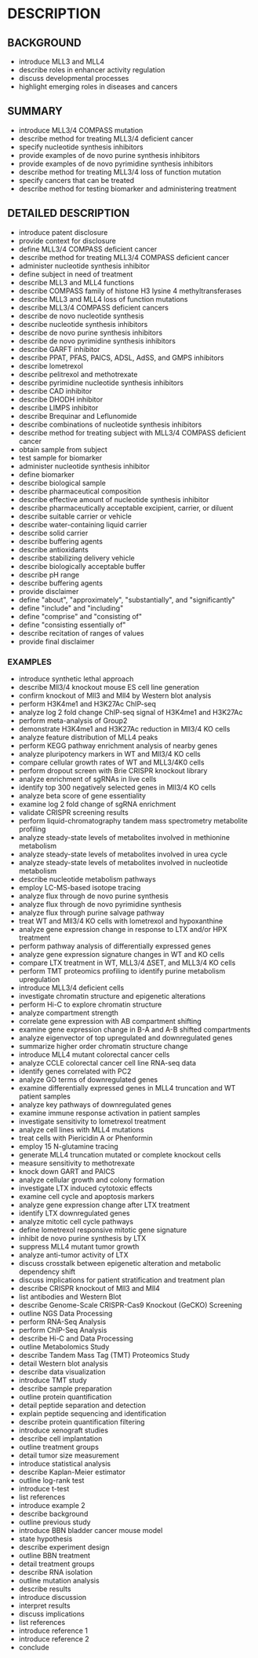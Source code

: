 # DESCRIPTION

## BACKGROUND

- introduce MLL3 and MLL4
- describe roles in enhancer activity regulation
- discuss developmental processes
- highlight emerging roles in diseases and cancers

## SUMMARY

- introduce MLL3/4 COMPASS mutation
- describe method for treating MLL3/4 deficient cancer
- specify nucleotide synthesis inhibitors
- provide examples of de novo purine synthesis inhibitors
- provide examples of de novo pyrimidine synthesis inhibitors
- describe method for treating MLL3/4 loss of function mutation
- specify cancers that can be treated
- describe method for testing biomarker and administering treatment

## DETAILED DESCRIPTION

- introduce patent disclosure
- provide context for disclosure
- define MLL3/4 COMPASS deficient cancer
- describe method for treating MLL3/4 COMPASS deficient cancer
- administer nucleotide synthesis inhibitor
- define subject in need of treatment
- describe MLL3 and MLL4 functions
- describe COMPASS family of histone H3 lysine 4 methyltransferases
- describe MLL3 and MLL4 loss of function mutations
- describe MLL3/4 COMPASS deficient cancers
- describe de novo nucleotide synthesis
- describe nucleotide synthesis inhibitors
- describe de novo purine synthesis inhibitors
- describe de novo pyrimidine synthesis inhibitors
- describe GARFT inhibitor
- describe PPAT, PFAS, PAICS, ADSL, AdSS, and GMPS inhibitors
- describe lometrexol
- describe pelitrexol and methotrexate
- describe pyrimidine nucleotide synthesis inhibitors
- describe CAD inhibitor
- describe DHODH inhibitor
- describe LIMPS inhibitor
- describe Brequinar and Leflunomide
- describe combinations of nucleotide synthesis inhibitors
- describe method for treating subject with MLL3/4 COMPASS deficient cancer
- obtain sample from subject
- test sample for biomarker
- administer nucleotide synthesis inhibitor
- define biomarker
- describe biological sample
- describe pharmaceutical composition
- describe effective amount of nucleotide synthesis inhibitor
- describe pharmaceutically acceptable excipient, carrier, or diluent
- describe suitable carrier or vehicle
- describe water-containing liquid carrier
- describe solid carrier
- describe buffering agents
- describe antioxidants
- describe stabilizing delivery vehicle
- describe biologically acceptable buffer
- describe pH range
- describe buffering agents
- provide disclaimer
- define "about", "approximately", "substantially", and "significantly"
- define "include" and "including"
- define "comprise" and "consisting of"
- define "consisting essentially of"
- describe recitation of ranges of values
- provide final disclaimer

### EXAMPLES

- introduce synthetic lethal approach
- describe Mll3/4 knockout mouse ES cell line generation
- confirm knockout of Mll3 and Mll4 by Western blot analysis
- perform H3K4me1 and H3K27Ac ChIP-seq
- analyze log 2 fold change ChIP-seq signal of H3K4me1 and H3K27Ac
- perform meta-analysis of Group2
- demonstrate H3K4me1 and H3K27Ac reduction in Mll3/4 KO cells
- analyze feature distribution of MLL4 peaks
- perform KEGG pathway enrichment analysis of nearby genes
- analyze pluripotency markers in WT and Mll3/4 KO cells
- compare cellular growth rates of WT and MLL3/4K0 cells
- perform dropout screen with Brie CRISPR knockout library
- analyze enrichment of sgRNAs in live cells
- identify top 300 negatively selected genes in Mll3/4 KO cells
- analyze beta score of gene essentiality
- examine log 2 fold change of sgRNA enrichment
- validate CRISPR screening results
- perform liquid-chromatography tandem mass spectrometry metabolite profiling
- analyze steady-state levels of metabolites involved in methionine metabolism
- analyze steady-state levels of metabolites involved in urea cycle
- analyze steady-state levels of metabolites involved in nucleotide metabolism
- describe nucleotide metabolism pathways
- employ LC-MS-based isotope tracing
- analyze flux through de novo purine synthesis
- analyze flux through de novo pyrimidine synthesis
- analyze flux through purine salvage pathway
- treat WT and Mll3/4 KO cells with lometrexol and hypoxanthine
- analyze gene expression change in response to LTX and/or HPX treatment
- perform pathway analysis of differentially expressed genes
- analyze gene expression signature changes in WT and KO cells
- compare LTX treatment in WT, MLL3/4 ΔSET, and MLL3/4 KO cells
- perform TMT proteomics profiling to identify purine metabolism upregulation
- introduce MLL3/4 deficient cells
- investigate chromatin structure and epigenetic alterations
- perform Hi-C to explore chromatin structure
- analyze compartment strength
- correlate gene expression with AB compartment shifting
- examine gene expression change in B-A and A-B shifted compartments
- analyze eigenvector of top upregulated and downregulated genes
- summarize higher order chromatin structure change
- introduce MLL4 mutant colorectal cancer cells
- analyze CCLE colorectal cancer cell line RNA-seq data
- identify genes correlated with PC2
- analyze GO terms of downregulated genes
- examine differentially expressed genes in MLL4 truncation and WT patient samples
- analyze key pathways of downregulated genes
- examine immune response activation in patient samples
- investigate sensitivity to lometrexol treatment
- analyze cell lines with MLL4 mutations
- treat cells with Piericidin A or Phenformin
- employ 15 N-glutamine tracing
- generate MLL4 truncation mutated or complete knockout cells
- measure sensitivity to methotrexate
- knock down GART and PAICS
- analyze cellular growth and colony formation
- investigate LTX induced cytotoxic effects
- examine cell cycle and apoptosis markers
- analyze gene expression change after LTX treatment
- identify LTX downregulated genes
- analyze mitotic cell cycle pathways
- define lometrexol responsive mitotic gene signature
- inhibit de novo purine synthesis by LTX
- suppress MLL4 mutant tumor growth
- analyze anti-tumor activity of LTX
- discuss crosstalk between epigenetic alteration and metabolic dependency shift
- discuss implications for patient stratification and treatment plan
- describe CRISPR knockout of Mll3 and Mll4
- list antibodies and Western Blot
- describe Genome-Scale CRISPR-Cas9 Knockout (GeCKO) Screening
- outline NGS Data Processing
- perform RNA-Seq Analysis
- perform ChIP-Seq Analysis
- describe Hi-C and Data Processing
- outline Metabolomics Study
- describe Tandem Mass Tag (TMT) Proteomics Study
- detail Western blot analysis
- describe data visualization
- introduce TMT study
- describe sample preparation
- outline protein quantification
- detail peptide separation and detection
- explain peptide sequencing and identification
- describe protein quantification filtering
- introduce xenograft studies
- describe cell implantation
- outline treatment groups
- detail tumor size measurement
- introduce statistical analysis
- describe Kaplan-Meier estimator
- outline log-rank test
- introduce t-test
- list references
- introduce example 2
- describe background
- outline previous study
- introduce BBN bladder cancer mouse model
- state hypothesis
- describe experiment design
- outline BBN treatment
- detail treatment groups
- describe RNA isolation
- outline mutation analysis
- describe results
- introduce discussion
- interpret results
- discuss implications
- list references
- introduce reference 1
- introduce reference 2
- conclude

